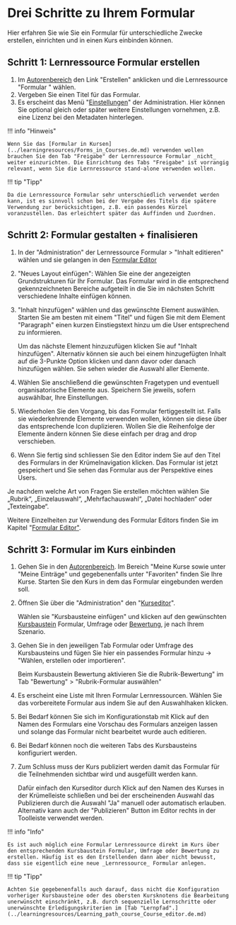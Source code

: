 # Drei Schritte zu Ihrem Formular

Hier erfahren Sie wie Sie ein Formular für unterschiedliche Zwecke erstellen, einrichten und in einen Kurs einbinden können.

## Schritt 1: Lernressource Formular erstellen

1. Im [Autorenbereich](../area_modules/Authoring.de.md) den Link "Erstellen" anklicken und die Lernressource "Formular " wählen.
2. Vergeben Sie einen Titel für das Formular.
3. Es erscheint das Menü "[Einstellungen](../learningresources/Course_Settings.de.md)" der Administration. Hier können Sie optional gleich oder später weitere Einstellungen vornehmen, z.B. eine Lizenz bei den Metadaten hinterlegen.

!!! info "Hinweis"

    Wenn Sie das [Formular in Kursen](../learningresources/Forms_in_Courses.de.md) verwenden wollen brauchen Sie den Tab "Freigabe" der Lernressource Formular _nicht_ weiter einzurichten. Die Einrichtung des Tabs "Freigabe" ist vorrangig relevant, wenn Sie die Lernressource stand-alone verwenden wollen.

!!! tip "Tipp"

    Da die Lernressource Formular sehr unterschiedlich verwendet werden kann, ist es sinnvoll schon bei der Vergabe des Titels die spätere Verwendung zur berücksichtigen, z.B. ein passendes Kürzel voranzustellen. Das erleichtert später das Auffinden und Zuordnen.

## Schritt 2: Formular gestalten + finalisieren

1. In der "Administration" der Lernressource Formular > "Inhalt editieren" wählen und sie gelangen in den [Formular Editor](../learningresources/Form_editor_17_1.de.md)
2. "Neues Layout einfügen": Wählen Sie eine der angezeigten Grundstrukturen für Ihr Formular. Das Formular wird in die entsprechend gekennzeichneten Bereiche aufgeteilt in die Sie im nächsten Schritt verschiedene Inhalte einfügen können. 
3. "Inhalt hinzufügen" wählen und das gewünschte Element auswählen. Starten Sie am besten mit einem "Titel" und fügen Sie mit dem Element "Paragraph" einen kurzen Einstiegstext hinzu um die User entsprechend zu informieren.

    Um das nächste Element hinzuzufügen klicken Sie auf "Inhalt hinzufügen". Alternativ können sie auch bei einem hinzugefügten Inhalt auf die 3-Punkte Option klicken und dann davor oder danach hinzufügen wählen. Sie sehen wieder die Auswahl aller Elemente. 

4. Wählen Sie anschließend die gewünschten Fragetypen und eventuell organisatorische Elemente aus.  Speichern Sie jeweils, sofern auswählbar, Ihre Einstellungen. 

5. Wiederholen Sie den Vorgang, bis das Formular fertiggestellt ist. Falls sie wiederkehrende Elemente verwenden wollen, können sie diese über das entsprechende Icon duplizieren. Wollen Sie die Reihenfolge der Elemente ändern können Sie diese einfach per drag and drop verschieben.

6. Wenn Sie fertig sind schliessen Sie den Editor indem Sie auf den Titel des Formulars in der Krümelnavigation klicken. Das Formular ist jetzt gespeichert und Sie sehen das Formular aus der Perspektive eines Users.

Je nachdem welche Art von Fragen Sie erstellen möchten wählen Sie „Rubrik“, „Einzelauswahl“, „Mehrfachauswahl“, „Datei hochladen“ oder „Texteingabe“.

Weitere Einzelheiten zur Verwendung des Formular Editors finden Sie im Kapitel "[Formular Editor"](../learningresources/Form_editor_17_1.de.md).

## Schritt 3: Formular im Kurs einbinden

1. Gehen Sie in den [Autorenbereich](../area_modules/Authoring.de.md). Im Bereich "Meine Kurse sowie unter "Meine Einträge" und gegebenenfalls unter "Favoriten" finden Sie Ihre Kurse. Starten Sie den Kurs in dem das Formular eingebunden werden soll.
2. Öffnen Sie über die "Administration" den "[Kurseditor](../course_create/In_Five_Steps_to_Your_Course_With_the_Course_Editor.de.md)".

    Wählen sie "Kursbausteine einfügen" und klicken auf den gewünschten [Kursbaustein](../learningresources/Assessment.de.md) Formular, Umfrage oder [Bewertung](../learningresources/Course_Element_Assessment.de.md), je nach Ihrem Szenario.

3. Gehen Sie in den jeweiligen Tab Formular oder Umfrage des Kursbausteins und fügen Sie hier ein passendes Formular hinzu → "Wählen, erstellen oder importieren". 

    Beim Kursbaustein Bewertung aktivieren Sie die Rubrik-Bewertung" im Tab "Bewertung" > "Rubrik-Formular auswählen"

4. Es erscheint eine Liste mit Ihren Formular Lernressourcen. Wählen Sie das vorbereitete Formular aus indem Sie auf den Auswahlhaken klicken.

5. Bei Bedarf können Sie sich im Konfigurationstab mit Klick auf den Namen des Formulars eine Vorschau des Formulars anzeigen lassen und solange das Formular nicht bearbeitet wurde auch editieren.

6. Bei Bedarf können noch die weiteren Tabs des Kursbausteins konfiguriert werden.

7. Zum Schluss muss der Kurs publiziert werden damit das Formular für die Teilnehmenden sichtbar wird und ausgefüllt werden kann.

    Dafür einfach den Kurseditor durch Klick auf den Namen des Kurses in der Krümelleiste schließen und bei der erscheinenden Auswahl das Publizieren durch die Auswahl "Ja" manuell oder automatisch erlauben. Alternativ kann auch der "Publizieren" Button im Editor rechts in der Toolleiste verwendet werden.

!!! info "Info"

    Es ist auch möglich eine Formular Lernressource direkt im Kurs über den entsprechenden Kursbaustein Formular, Umfrage oder Bewertung zu erstellen. Häufig ist es den Erstellenden dann aber nicht bewusst, dass sie eigentlich eine neue _Lernressource_ Formular anlegen.

!!! tip "Tipp"

    Achten Sie gegebenenfalls auch darauf, dass nicht die Konfiguration vorheriger Kursbausteine oder des obersten Kursknotens die Bearbeitung unerwünscht einschränkt, z.B. durch sequenzielle Lernschritte oder unerwünschte Erledigungskriterien im [Tab "Lernpfad".](../learningresources/Learning_path_course_Course_editor.de.md)
